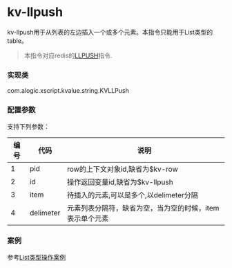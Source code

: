 kv-llpush
=========

kv-llpush用于从列表的左边插入一个或多个元素。本指令只能用于List类型的table。

> 本指令对应redis的[LLPUSH](http://redis.io/commands/llpush)指令.

### 实现类

com.alogic.xscript.kvalue.string.KVLLPush

### 配置参数

支持下列参数：

| 编号 | 代码 | 说明 |
| ---- | ---- | ---- |
| 1 | pid | row的上下文对象id,缺省为$kv-row |
| 2 | id | 操作返回变量id,缺省为$kv-llpush |
| 3 | item | 待插入的元素,可以是多个,以delimeter分隔 |
| 4 | delimeter | 元素列表分隔符，缺省为空，当为空的时候，item表示单个元素 |

### 案例

参考[List类型操作案例](case.list.md)